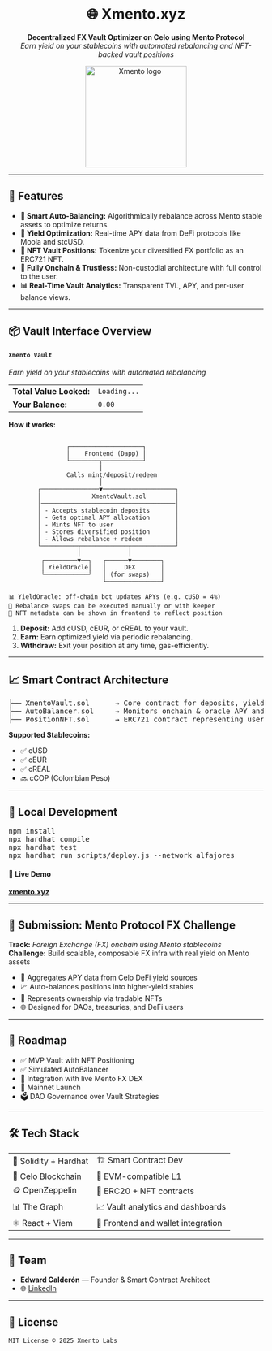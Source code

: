 <h1 align="center">🌐 Xmento.xyz</h1>
<p align="center">
  <b>Decentralized FX Vault Optimizer on Celo using Mento Protocol</b><br/>
  <i>Earn yield on your stablecoins with automated rebalancing and NFT-backed vault positions</i>
</p>

<p align="center">
  <img src="https://xmento.xyz/logo.png" width="200" alt="Xmento logo"/>
</p>

---

<h2>🚀 Features</h2>

<ul>
  <li><strong>🧠 Smart Auto-Balancing:</strong> Algorithmically rebalance across Mento stable assets to optimize returns.</li>
  <li><strong>🎯 Yield Optimization:</strong> Real-time APY data from DeFi protocols like Moola and stcUSD.</li>
  <li><strong>💎 NFT Vault Positions:</strong> Tokenize your diversified FX portfolio as an ERC721 NFT.</li>
  <li><strong>🔐 Fully Onchain & Trustless:</strong> Non-custodial architecture with full control to the user.</li>
  <li><strong>📊 Real-Time Vault Analytics:</strong> Transparent TVL, APY, and per-user balance views.</li>
</ul>

---

<h2>📦 Vault Interface Overview</h2>

<h4><code>Xmento Vault</code></h4>
<p><i>Earn yield on your stablecoins with automated rebalancing</i></p>

<table>
  <tr><td><b>Total Value Locked:</b></td><td><code>Loading...</code></td></tr>
  <tr><td><b>Your Balance:</b></td><td><code>0.00</code></td></tr>
</table>

<b>How it works:</b>

```

                ┌────────────────────┐
                │    Frontend (Dapp) │
                └────────┬───────────┘
                         │
                Calls mint/deposit/redeem
                         │
        ┌────────────────▼────────────────────┐
        │              XmentoVault.sol        │
        │─────────────────────────────────────│
        │ - Accepts stablecoin deposits       │
        │ - Gets optimal APY allocation       │
        │ - Mints NFT to user                 │
        │ - Stores diversified position       │
        │ - Allows rebalance + redeem         │
        └──────────┬─────────────┬────────────┘
                   │             │
         ┌─────────▼──┐   ┌──────▼────────┐
         │ YieldOracle│   │     DEX       │
         └────────────┘   │ (for swaps)   │
                          └───────────────┘

📊 YieldOracle: off-chain bot updates APYs (e.g. cUSD = 4%)
🔁 Rebalance swaps can be executed manually or with keeper
🧾 NFT metadata can be shown in frontend to reflect position

```

<ol>
  <li><b>Deposit:</b> Add cUSD, cEUR, or cREAL to your vault.</li>
  <li><b>Earn:</b> Earn optimized yield via periodic rebalancing.</li>
  <li><b>Withdraw:</b> Exit your position at any time, gas-efficiently.</li>
</ol>


---

<h2>📈 Smart Contract Architecture</h2>

<pre>
├── XmentoVault.sol      → Core contract for deposits, yield routing, withdrawals
├── AutoBalancer.sol     → Monitors onchain & oracle APY and rebalances assets
├── PositionNFT.sol      → ERC721 contract representing user's vault position
</pre>

<b>Supported Stablecoins:</b>
<ul>
  <li>✅ cUSD</li>
  <li>✅ cEUR</li>
  <li>✅ cREAL</li>
  <li>🔜 cCOP (Colombian Peso)</li>
</ul>

---

<h2>🧪 Local Development</h2>

<pre>
npm install
npx hardhat compile
npx hardhat test
npx hardhat run scripts/deploy.js --network alfajores
</pre>

<h4>🔗 Live Demo</h4>
<p><a href="https://xmento.xyz" target="_blank"><strong>xmento.xyz</strong></a></p>

---

<h2>🏁 Submission: Mento Protocol FX Challenge</h2>

<p>
<b>Track:</b> <i>Foreign Exchange (FX) onchain using Mento stablecoins</i><br/>
<b>Challenge:</b> Build scalable, composable FX infra with real yield on Mento assets
</p>

<ul>
  <li>🧮 Aggregates APY data from Celo DeFi yield sources</li>
  <li>📈 Auto-balances positions into higher-yield stables</li>
  <li>🧾 Represents ownership via tradable NFTs</li>
  <li>🌐 Designed for DAOs, treasuries, and DeFi users</li>
</ul>

---

<h2>🔮 Roadmap</h2>

<ul>
  <li>✅ MVP Vault with NFT Positioning</li>
  <li>✅ Simulated AutoBalancer</li>
  <li>🔄 Integration with live Mento FX DEX</li>
  <li>🚀 Mainnet Launch</li>
  <li>🗳 DAO Governance over Vault Strategies</li>
</ul>

---

<h2>🛠 Tech Stack</h2>

<table>
  <tr><td>🔷 Solidity + Hardhat</td><td>🏗 Smart Contract Dev</td></tr>
  <tr><td>🌿 Celo Blockchain</td><td>🔗 EVM-compatible L1</td></tr>
  <tr><td>🪙 OpenZeppelin</td><td>💼 ERC20 + NFT contracts</td></tr>
  <tr><td>📊 The Graph</td><td>📈 Vault analytics and dashboards</td></tr>
  <tr><td>⚛ React + Viem</td><td>🧩 Frontend and wallet integration</td></tr>
</table>

---

<h2>👤 Team</h2>

<ul>
  <li><strong>Edward Calderón</strong> — Founder & Smart Contract Architect</li>
  <li>🌐 <a href="https://linkedin.com/in/edwardcalderon">LinkedIn</a></li>
</ul>

---

<h2>📝 License</h2>

<p><code>MIT License © 2025 Xmento Labs</code></p>
